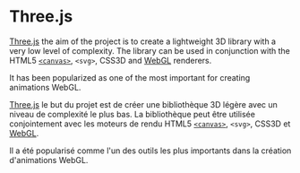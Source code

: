# Three.js

[Three.js](http://threejs.org/) the aim of the project is to create a lightweight 3D library with a very low level of complexity. The library can be used in conjunction with the HTML5 [`<canvas>`](CANVAS.md), `<svg>`, CSS3D and [WebGL](WEBGL.md) renderers.

It has been popularized as one of the most important for creating animations WebGL.

[Three.js](http://threejs.org/) le but du projet est de créer une bibliothèque 3D légère avec un niveau de complexité le plus bas. La bibliothèque peut être utilisée conjointement avec les moteurs de rendu HTML5 [`<canvas>`](CANVAS.md), `<svg>`, CSS3D et [WebGL](WEBGL.md).

Il a été popularisé comme l'un des outils les plus importants dans la création d'animations WebGL.